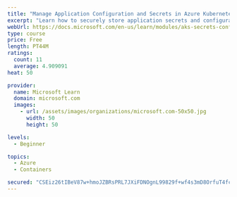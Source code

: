 ```yaml
---
title: "Manage Application Configuration and Secrets in Azure Kubernetes Service (AKS)"
excerpt: "Learn how to securely store application secrets and configurations using native Kubernetes resources in Azure Kubernetes Service (AKS)."
webUrl: https://docs.microsoft.com/en-us/learn/modules/aks-secrets-configure-app/
type: course
price: Free
length: PT44M
ratings:
  count: 11
  average: 4.909091
heat: 50

provider:
  name: Microsoft Learn
  domain: microsoft.com
  images:
    - url: /assets/images/organizations/microsoft.com-50x50.jpg
      width: 50
      height: 50

levels:
  - Beginner

topics:
  - Azure
  - Containers

secured: "CSEiz26tIBeV87w+hmoJZBRsPRL7JXiFDNOgnL99829f+wf4s3mD8OrfuT4fc3yoXphoOARTsIZyiJyjTDmO1yd7Z+wK2CNnO6kg0XGIt9xeMomnyggyKBdRL6YYrqqMc3XO/pAr4qWmTvxAbL+wdgn82fRTG7ULvbC2VmB0+dPRHzkxdKVcuZh+BSK1lrMzTqjnRpc2zSr1dWfWPHGRfOwiO/MHhhDno9x5Dd9vJvfNLOdfxzyja+J3ztNwWHyYmX6rLJGYCjPbitA16T+BKqzM1AysPN0CMPGCr1z6xTf8MhbW3jIDUqmkGM3lKlZhLEcNCGM/MmXCvduWFingrDP1CHI+NcIjeu5t2h+/NoneEWR8sslmjxZafFJVp73xJ1wdJz5gfn7O6a3CGSloVzcb/oXu97o3YEyiwWaC4VA=;iAD1b6A7aEaOJiZ/6yyH1w=="
---
```


